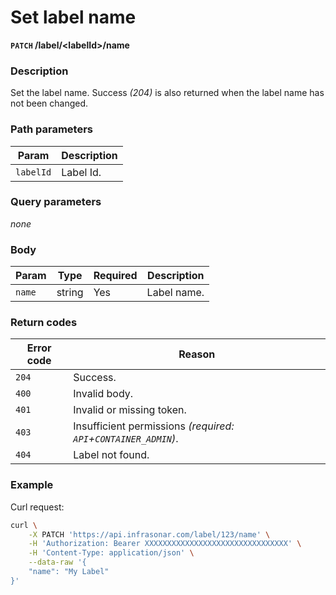 # Set label name
**`PATCH` /label/<labelId\>/name**

### Description
Set the label name. Success _(204)_ is also returned when the label name has not been changed.

### Path parameters
Param               | Description
--------------------|-------------
`labelId`           | Label Id.

### Query parameters
_none_

### Body
Param       | Type      | Required  | Description
------------|-----------|-----------|-------------
`name`      | string    | Yes       | Label name.

### Return codes
Error code  | Reason
------------|--------
`204`       | Success.
`400`       | Invalid body.
`401`       | Invalid or missing token.
`403`       | Insufficient permissions _(required: `API`+`CONTAINER_ADMIN`)_.
`404`       | Label not found.

### Example
Curl request:
```bash
curl \
    -X PATCH 'https://api.infrasonar.com/label/123/name' \
    -H 'Authorization: Bearer XXXXXXXXXXXXXXXXXXXXXXXXXXXXXXXX' \
    -H 'Content-Type: application/json' \
    --data-raw '{
    "name": "My Label"
}'
```

